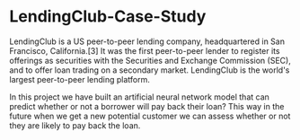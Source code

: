 # LendingClub-Case-Study

LendingClub is a US peer-to-peer lending company, headquartered in San Francisco, California.[3] It was the first peer-to-peer lender to register its offerings as securities with the Securities and Exchange Commission (SEC), and to offer loan trading on a secondary market. LendingClub is the world's largest peer-to-peer lending platform.

In this project we have built an artificial neural network model that can predict whether or not a borrower will pay back their loan? This way in the future when we get a new potential customer we can assess whether or not they are likely to pay back the loan.
